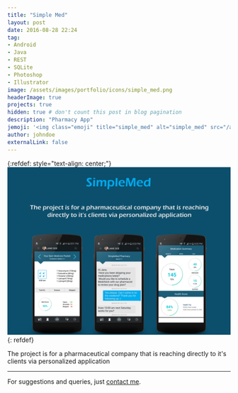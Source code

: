 ```yaml
---
title: "Simple Med"
layout: post
date: 2016-08-28 22:24
tag: 
- Android
- Java
- REST
- SQLite
- Photoshop
- Illustrator
image: /assets/images/portfolio/icons/simple_med.png
headerImage: true
projects: true
hidden: true # don't count this post in blog pagination
description: "Pharmacy App"
jemoji: '<img class="emoji" title="simple_med" alt="simple_med" src="/assets/images/portfolio/icons/simple_med.png" height="20" width="20" align="absmiddle">'
author: johndoe
externalLink: false
---
```


{:refdef: style="text-align: center;"}
![Screenshot](/assets/images/portfolio/simple_med.png)
{: refdef}

The project is for a pharmaceutical company that is reaching directly to it's clients via personalized application

---

For suggestions and queries, just [contact me](http://linkedin.com/in/xuhaibahmad).